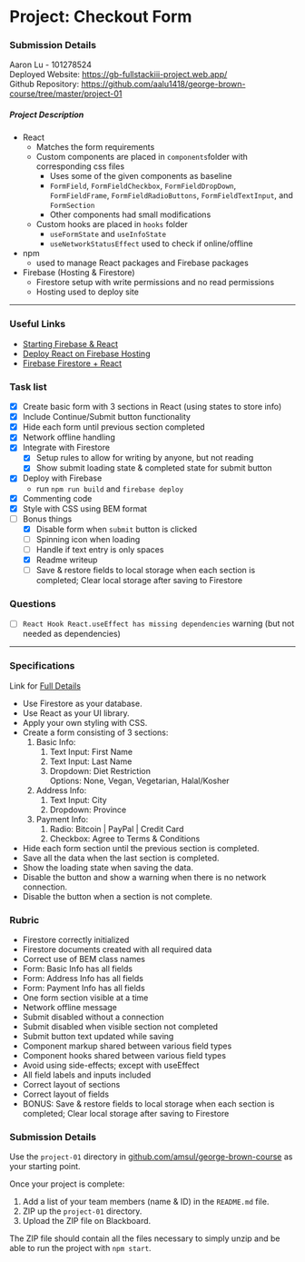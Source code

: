 # Project: Checkout Form
### Submission Details
Aaron Lu - 101278524  
Deployed Website:  https://gb-fullstackiii-project.web.app/  
Github Repository: https://github.com/aalu1418/george-brown-course/tree/master/project-01

##### Project Description
- React
  - Matches the form requirements
  - Custom components are placed in ```components```folder with corresponding css files
    - Uses some of the given components as baseline
    - ```FormField```, ```FormFieldCheckbox```, ```FormFieldDropDown```, ```FormFieldFrame```, ```FormFieldRadioButtons```, ```FormFieldTextInput```, and ```FormSection```
    - Other components had small modifications
  - Custom hooks are placed in ```hooks``` folder
    - ```useFormState``` and ```useInfoState```
    - ```useNetworkStatusEffect``` used to check if online/offline
- npm
  - used to manage React packages and Firebase packages
- Firebase (Hosting & Firestore)
  - Firestore setup with write permissions and no read permissions
  - Hosting used to deploy site
---

### Useful Links
- [Starting Firebase & React](https://www.youtube.com/watch?v=mwNATxfUsgI)
- [Deploy React on Firebase Hosting](https://www.codementor.io/yurio/all-you-need-is-react-firebase-4v7g9p4kf)
- [Firebase Firestore + React](https://medium.com/get-it-working/get-googles-firestore-working-with-react-c78f198d2364)

### Task list
- [x] Create basic form with 3 sections in React (using states to store info)
- [x] Include Continue/Submit button functionality
- [x] Hide each form until previous section completed
- [x] Network offline handling
- [x] Integrate with Firestore
  - [x] Setup rules to allow for writing by anyone, but not reading
  - [x] Show submit loading state & completed state for submit button
- [x] Deploy with Firebase
  - run ```npm run build``` and ```firebase deploy```
- [x] Commenting code
- [x] Style with CSS using BEM format
- [ ] Bonus things
  - [x] Disable form when ```submit``` button is clicked
  - [ ] Spinning icon when loading
  - [ ] Handle if text entry is only spaces
  - [x] Readme writeup
  - [ ] Save & restore fields to local storage when each section is completed; Clear local storage after saving to Firestore

### Questions
- [ ] ```React Hook React.useEffect has missing dependencies``` warning (but not needed as dependencies)

---
### Specifications
Link for [Full Details](https://www.notion.so/Project-Checkout-Form-cc2deee7fee94165a5678ba5958242a7)
- Use Firestore as your database.
- Use React as your UI library.
- Apply your own styling with CSS.
- Create a form consisting of 3 sections:
    1. Basic Info:
        1. Text Input: First Name
        2. Text Input: Last Name
        3. Dropdown: Diet Restriction  
            Options: None, Vegan, Vegetarian, Halal/Kosher
    2. Address Info:
        1. Text Input: City
        2. Dropdown: Province
    3. Payment Info:
        1. Radio: Bitcoin | PayPal | Credit Card
        2. Checkbox: Agree to Terms & Conditions
- Hide each form section until the previous section is completed.
- Save all the data when the last section is completed.
- Show the loading state when saving the data.
- Disable the button and show a warning when there is no network connection.
- Disable the button when a section is not complete.

### Rubric
- Firestore correctly initialized
- Firestore documents created with all required data
- Correct use of BEM class names
- Form: Basic Info has all fields
- Form: Address Info has all fields
- Form: Payment Info has all fields
- One form section visible at a time
- Network offline message
- Submit disabled without a connection
- Submit disabled when visible section not completed
- Submit button text updated while saving
- Component markup shared between various field types
- Component hooks shared between various field types
- Avoid using side-effects; except with useEffect
- All field labels and inputs included
- Correct layout of sections
- Correct layout of fields
- BONUS: Save & restore fields to local storage when each section is completed; Clear local storage after saving to Firestore

### Submission Details
Use the `project-01` directory in [github.com/amsul/george-brown-course](https://github.com/amsul/george-brown-course) as your starting point.

Once your project is complete:

1. Add a list of your team members (name & ID) in the `README.md` file.
2. ZIP up the `project-01` directory.
3. Upload the ZIP file on Blackboard.

The ZIP file should contain all the files necessary to simply unzip and be able to run the project with `npm start`.
